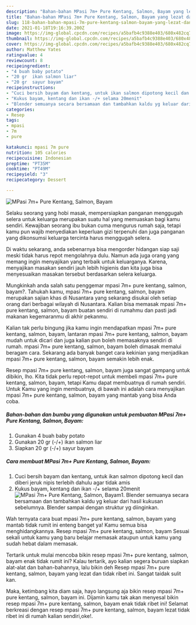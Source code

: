 ```yaml
---
description: "Bahan-bahan MPasi 7m+ Pure Kentang, Salmon, Bayam yang lezat dan Mudah Dibuat"
title: "Bahan-bahan MPasi 7m+ Pure Kentang, Salmon, Bayam yang lezat dan Mudah Dibuat"
slug: 118-bahan-bahan-mpasi-7m-pure-kentang-salmon-bayam-yang-lezat-dan-mudah-dibuat
date: 2021-01-18T19:16:39.200Z
image: https://img-global.cpcdn.com/recipes/a5bafb4c9388e403/680x482cq70/mpasi-7m-pure-kentang-salmon-bayam-foto-resep-utama.jpg
thumbnail: https://img-global.cpcdn.com/recipes/a5bafb4c9388e403/680x482cq70/mpasi-7m-pure-kentang-salmon-bayam-foto-resep-utama.jpg
cover: https://img-global.cpcdn.com/recipes/a5bafb4c9388e403/680x482cq70/mpasi-7m-pure-kentang-salmon-bayam-foto-resep-utama.jpg
author: Matthew Yates
ratingvalue: 4
reviewcount: 8
recipeingredient:
- "4 buah baby potato"
- "20 gr  ikan salmon liar"
- "20 gr  sayur bayam"
recipeinstructions:
- "Cuci bersih bayam dan kentang, untuk ikan salmon dipotong kecil dan diberi jeruk nipis terlebih dahulu agar tidak amis"
- "Kukus bayam, kentang dan ikan -/+ selama 20menit"
- "Blender semuanya secara bersamaan dan tambahkan kaldu yg keluar dari hasil kukusan sebelumnya. Blender sampai dengan struktur yg diinginkan."
categories:
- Resep
tags:
- mpasi
- 7m
- pure

katakunci: mpasi 7m pure 
nutrition: 105 calories
recipecuisine: Indonesian
preptime: "PT35M"
cooktime: "PT49M"
recipeyield: "3"
recipecategory: Dessert

---
```



![MPasi 7m+ Pure Kentang, Salmon, Bayam](https://img-global.cpcdn.com/recipes/a5bafb4c9388e403/680x482cq70/mpasi-7m-pure-kentang-salmon-bayam-foto-resep-utama.jpg)

Selaku seorang yang hobi masak, mempersiapkan panganan menggugah selera untuk keluarga merupakan suatu hal yang memuaskan bagi kamu sendiri. Kewajiban seorang ibu bukan cuma mengurus rumah saja, tetapi kamu pun wajib menyediakan keperluan gizi terpenuhi dan juga panganan yang dikonsumsi keluarga tercinta harus menggugah selera.

Di waktu  sekarang, anda sebenarnya bisa mengorder hidangan siap saji meski tidak harus repot mengolahnya dulu. Namun ada juga orang yang memang ingin menyajikan yang terbaik untuk keluarganya. Karena, menyajikan masakan sendiri jauh lebih higienis dan kita juga bisa menyesuaikan masakan tersebut berdasarkan selera keluarga. 



Mungkinkah anda salah satu penggemar mpasi 7m+ pure kentang, salmon, bayam?. Tahukah kamu, mpasi 7m+ pure kentang, salmon, bayam merupakan sajian khas di Nusantara yang sekarang disukai oleh setiap orang dari berbagai wilayah di Nusantara. Kalian bisa memasak mpasi 7m+ pure kentang, salmon, bayam buatan sendiri di rumahmu dan pasti jadi makanan kegemaranmu di akhir pekanmu.

Kalian tak perlu bingung jika kamu ingin mendapatkan mpasi 7m+ pure kentang, salmon, bayam, lantaran mpasi 7m+ pure kentang, salmon, bayam mudah untuk dicari dan juga kalian pun boleh memasaknya sendiri di rumah. mpasi 7m+ pure kentang, salmon, bayam boleh dimasak memalui beragam cara. Sekarang ada banyak banget cara kekinian yang menjadikan mpasi 7m+ pure kentang, salmon, bayam semakin lebih enak.

Resep mpasi 7m+ pure kentang, salmon, bayam juga sangat gampang untuk dibikin, lho. Kita tidak perlu repot-repot untuk membeli mpasi 7m+ pure kentang, salmon, bayam, tetapi Kamu dapat membuatnya di rumah sendiri. Untuk Kamu yang ingin membuatnya, di bawah ini adalah cara menyajikan mpasi 7m+ pure kentang, salmon, bayam yang mantab yang bisa Anda coba.

<!--inarticleads1-->

##### Bahan-bahan dan bumbu yang digunakan untuk pembuatan MPasi 7m+ Pure Kentang, Salmon, Bayam:

1. Gunakan 4 buah baby potato
1. Gunakan 20 gr (-/+) ikan salmon liar
1. Siapkan 20 gr (-/+) sayur bayam




<!--inarticleads2-->

##### Cara membuat MPasi 7m+ Pure Kentang, Salmon, Bayam:

1. Cuci bersih bayam dan kentang, untuk ikan salmon dipotong kecil dan diberi jeruk nipis terlebih dahulu agar tidak amis
1. Kukus bayam, kentang dan ikan -/+ selama 20menit
<img src="https://img-global.cpcdn.com/steps/90a0b3de3b06ba55/160x128cq70/mpasi-7m-pure-kentang-salmon-bayam-langkah-memasak-2-foto.jpg" alt="MPasi 7m+ Pure Kentang, Salmon, Bayam">1. Blender semuanya secara bersamaan dan tambahkan kaldu yg keluar dari hasil kukusan sebelumnya. Blender sampai dengan struktur yg diinginkan.




Wah ternyata cara buat mpasi 7m+ pure kentang, salmon, bayam yang mantab tidak rumit ini enteng banget ya! Kamu semua bisa menghidangkannya. Resep mpasi 7m+ pure kentang, salmon, bayam Sesuai sekali untuk kamu yang baru belajar memasak ataupun untuk kamu yang sudah hebat dalam memasak.

Tertarik untuk mulai mencoba bikin resep mpasi 7m+ pure kentang, salmon, bayam enak tidak rumit ini? Kalau tertarik, ayo kalian segera buruan siapkan alat-alat dan bahan-bahannya, lalu bikin deh Resep mpasi 7m+ pure kentang, salmon, bayam yang lezat dan tidak ribet ini. Sangat taidak sulit kan. 

Maka, ketimbang kita diam saja, hayo langsung aja bikin resep mpasi 7m+ pure kentang, salmon, bayam ini. Dijamin kamu tak akan menyesal bikin resep mpasi 7m+ pure kentang, salmon, bayam enak tidak ribet ini! Selamat berkreasi dengan resep mpasi 7m+ pure kentang, salmon, bayam lezat tidak ribet ini di rumah kalian sendiri,oke!.

